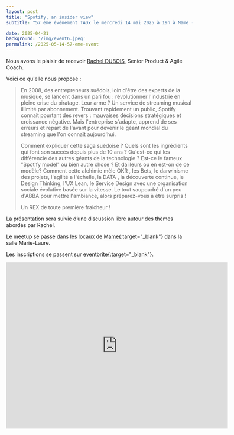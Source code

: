 ```yaml
---
layout: post
title: "Spotify, an insider view"
subtitle: "57 ème événement TADx le mercredi 14 mai 2025 à 19h à Mame (Tours, 37)"

date: 2025-04-21
background: '/img/event6.jpeg'
permalink: /2025-05-14-57-eme-event
---
```


Nous avons le plaisir de recevoir [Rachel DUBOIS](https://www.linkedin.com/in/duboisrachel/), Senior Product & Agile Coach.

Voici ce qu'elle nous propose :

>En 2008, des entrepreneurs suédois, loin d'être des experts de la musique, se lancent dans un pari fou : révolutionner l'industrie en pleine crise du piratage. Leur arme ? Un service de streaming musical illimité par abonnement. Trouvant rapidement un public, Spotify connait pourtant des revers : mauvaises décisions stratégiques et croissance négative. Mais l'entreprise s'adapte, apprend de ses erreurs et repart de l'avant pour devenir le géant mondial du streaming que l'on connaît aujourd'hui.
>
>Comment expliquer cette saga suédoise ?
>Quels sont les ingrédients qui font son succès depuis plus de 10 ans ?
>Qu'est-ce qui les différencie des autres géants de la technologie ?
>Est-ce le fameux "Spotify model" ou bien autre chose ?
>Et dáiileurs ou en est-on de ce modèle? 
>Comment cette alchimie mèle OKR , les Bets, le darwinisme des projets, l'agilité a l'échelle, la DATA , la découverte continue, le Design Thinking, l'UX Lean, le Service Design avec une organisation sociale évolutive basée sur la vitesse. Le tout saupoudré d'un peu d'ABBA pour mettre l'ambiance, alors préparez-vous à être surpris !
>
>Un REX de toute première fraicheur !

La présentation sera suivie d’une discussion libre autour des thèmes abordés par Rachel.

Le meetup se passe dans les locaux de [Mame](https://mame-tours.com){:target="_blank"} dans la salle Marie-Laure.

Les inscriptions se passent sur [eventbrite](https://www.eventbrite.fr/e/billets-tadx-spotify-an-insider-view-1333098346039){:target="_blank"}.

<iframe src="https://www.google.com/maps/embed?pb=!1m14!1m8!1m3!1d5401.937664338934!2d0.668619!3d47.393041!3m2!1i1024!2i768!4f13.1!3m3!1m2!1s0x0%3A0xf59dd58d55f79b77!2sMAME!5e0!3m2!1sfr!2sfr!4v1572774528763!5m2!1sfr!2sfr" width="600" height="450" frameborder="0" style="border:0;" allowfullscreen=""></iframe>